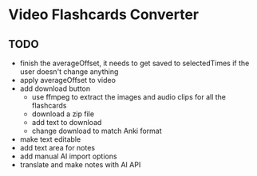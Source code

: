 # Video Flashcards Converter
## TODO
- finish the averageOffset, it needs to get saved to selectedTimes if the user doesn't change anything
- apply averageOffset to video
- add download button
    - use ffmpeg to extract the images and audio clips for all the flashcards
    - download a zip file
    - add text to download
    - change download to match Anki format
- make text editable
- add text area for notes
- add manual AI import options
- translate and make notes with AI API